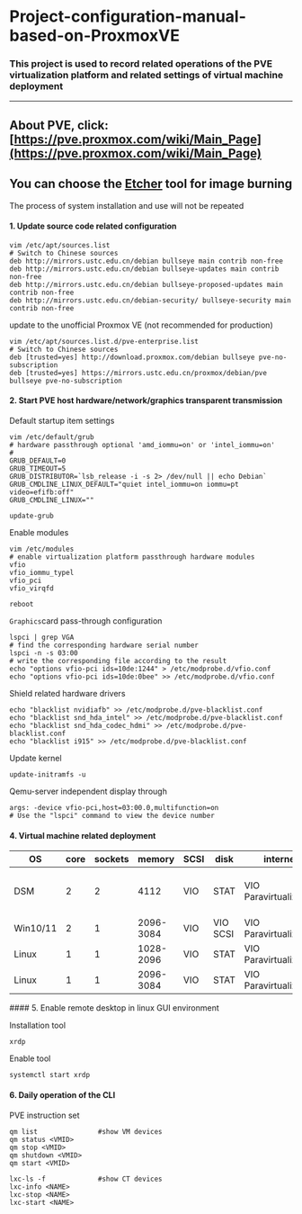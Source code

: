 # Project-configuration-manual-based-on-ProxmoxVE
### This project is used to record related operations of the PVE virtualization platform and related settings of virtual machine deployment
-------------------------------------------------

## About PVE, click: [https://pve.proxmox.com/wiki/Main_Page](https://pve.proxmox.com/wiki/Main_Page)
## You can choose the [Etcher](https://www.balena.io/etcher) tool for image burning

The process of system installation and use will not be repeated

#### 1. Update source code related configuration

    vim /etc/apt/sources.list
    # Switch to Chinese sources
    deb http://mirrors.ustc.edu.cn/debian bullseye main contrib non-free
    deb http://mirrors.ustc.edu.cn/debian bullseye-updates main contrib non-free
    deb http://mirrors.ustc.edu.cn/debian bullseye-proposed-updates main contrib non-free
    deb http://mirrors.ustc.edu.cn/debian-security/ bullseye-security main contrib non-free
update to the unofficial Proxmox VE (not recommended for production)

    vim /etc/apt/sources.list.d/pve-enterprise.list
    # Switch to Chinese sources
    deb [trusted=yes] http://download.proxmox.com/debian bullseye pve-no-subscription
    deb [trusted=yes] https://mirrors.ustc.edu.cn/proxmox/debian/pve bullseye pve-no-subscription
    
#### 2. Start PVE host hardware/network/graphics transparent transmission
Default startup item settings

    vim /etc/default/grub
    # hardware passthrough optional 'amd_iommu=on' or 'intel_iommu=on'
    # 
    GRUB_DEFAULT=0
    GRUB_TIMEOUT=5
    GRUB_DISTRIBUTOR=`lsb_release -i -s 2> /dev/null || echo Debian`
    GRUB_CMDLINE_LINUX_DEFAULT="quiet intel_iommu=on iommu=pt video=efifb:off"
    GRUB_CMDLINE_LINUX=""
    
    update-grub
Enable modules

    vim /etc/modules
    # enable virtualization platform passthrough hardware modules
    vfio
    vfio_iommu_typel
    vfio_pci
    vfio_virqfd
    
    reboot
`Graphics`card pass-through configuration

    lspci | grep VGA
    # find the corresponding hardware serial number
    lspci -n -s 03:00
    # write the corresponding file according to the result
    echo "options vfio-pci ids=10de:1244" > /etc/modprobe.d/vfio.conf
    echo "options vfio-pci ids=10de:0bee" >> /etc/modprobe.d/vfio.conf
Shield related hardware drivers

    echo "blacklist nvidiafb" >> /etc/modprobe.d/pve-blacklist.conf
    echo "blacklist snd_hda_intel" >> /etc/modprobe.d/pve-blacklist.conf
    echo "blacklist snd_hda_codec_hdmi" >> /etc/modprobe.d/pve-blacklist.conf
    echo "blacklist i915" >> /etc/modprobe.d/pve-blacklist.conf
Update kernel

    update-initramfs -u
Qemu-server independent display through

    args: -device vfio-pci,host=03:00.0,multifunction=on
    # Use the "lspci" command to view the device number
#### 4. Virtual machine related deployment

<div align="center">

| OS  | core| sockets| memory| SCSI| disk| internet| model| BIOS| others|
| ---------- | -----------| -----------| -----------| -----------| -----------| -----------| -----------| -----------| -----------|
| DSM   | 2   | 2   | 4112   | VIO   | STAT   | VIO<br> Paravirtualization   | q35   | OVMF   | CD/DVD delete<br> HDD delete    |
| Win10/11   | 2   | 1   | 2096-3084   | VIO   | VIO<br> SCSI   | VIO<br> Paravirtualization   | default   | default   | GUI    |
| Linux   | 1   | 1   | 1028-2096   | VIO   | STAT   | VIO<br> Paravirtualization   | default   | default   | CLI    |
| Linux   | 1   | 1   | 2096-3084   | VIO   | STAT   | VIO<br> Paravirtualization   | default   | default   | GUI    |

</div>
#### 5. Enable remote desktop in linux GUI environment

Installation tool

    xrdp
Enable tool

    systemctl start xrdp
#### 6. Daily operation of the CLI

PVE instruction set

    qm list               #show VM devices
    qm status <VMID>
    qm stop <VMID>
    qm shutdown <VMID>
    qm start <VMID>
    
    lxc-ls -f             #show CT devices
    lxc-info <NAME>
    lxc-stop <NAME>
    lxc-start <NAME>

